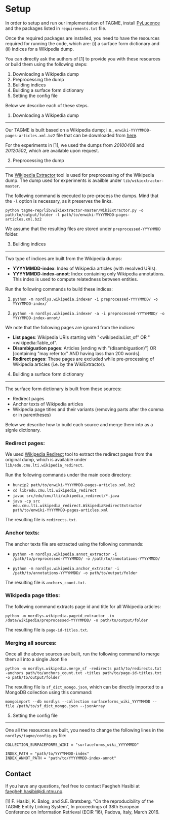 Setup=====In order to setup and run our implementation of TAGME, install [PyLucence](https://lucene.apache.org/pylucene/) and the packages listed in ``requirements.txt`` file.Once the required packages are installed, you need to have the resources required for running the code, which are: (i) a surface form dictionary and (ii) indices for a Wikipedia dump.You can directly ask the authors of [1] to provide you with these resources or build them using the following steps: 1. Downloading a Wikipedia dump 2. Preprocessing the dump 3. Building indices 4. Building a surface form dictionary 5. Setting the config fileBelow we describe each of these steps.1. Downloading a Wikipedia dump-------------------------------Our TAGME is built based on a Wikipedia dump; i.e., ``enwiki-YYYYMMDD-pages-articles.xml.bz2`` file that can be downloaded from [here](http://dumps.wikimedia.org/enwiki/).  For the experiments in [1], we used the dumps from *20100408* and *20120502*, which are available upon request. 2. Preprocessing the dump-----------------------The [Wikipedia Extractor](http://medialab.di.unipi.it/wiki/Wikipedia_Extractor) tool is used for preprocessing of the Wikipedia dump.  The dump used for experiments is availble under `lib/wikiextractor-master`.The following command is executed to pre-process the dumps.  Mind that the `-l` option is necessary, as it preserves the links.```python tagme-rep/lib/wikiextractor-master/WikiExtractor.py -o path/to/output/folder -l path/to/enwiki-YYYYMMDD-pages-articles.xml.bz2```We assume that the resulting files are stored under `preprocessed-YYYYMMDD` folder.3. Building indices------------------ Two type of indices are built from the Wikipedia dumps:    - **YYYYMMDD-index**: Index of Wikipedia articles (with resolved URIs).  - **YYYYMMDD-index-annot**: Index containing only Wikipedia annotations. This index is used to compute relatedness between entities.Run the following commands to build these indices:1. ``python -m nordlys.wikipedia.indexer -i preprocessed-YYYYMMDD/ -o YYYYMMDD-index/``2. ``python -m nordlys.wikipedia.indexer -a -i preprocessed-YYYYMMDD/ -o YYYYMMDD-index-annot/``We note that the following pages are ignored from the indices: - **List pages**: Wikipedia URIs starting with "<wikipedia:List_of" OR "<wikipedia:Table_of". - **Disambiguation pages**: Articles [ending with "(disambiguation)"] OR [containing "may refer to:" AND having lass than 200 words]. - **Redirect pages**: These pages are excluded while pre-processing of Wikipedia articles (i.e. by the WikiExtractor).4. Building a surface form dictionary-------------------------------------The surface form dictionary is built from these sources: - Redirect pages - Anchor texts of Wikipedia articles - Wikipedia page titles and their variants (removing parts after the comma or in parentheses)Below we describe how to build each source and merge them into as a signle dictionary.### Redirect pages:We used [Wikipedia Redirect](https://code.google.com/p/wikipedia-redirect/) tool to extract the redirect pages from the original dump, which is available under  `lib/edu.cmu.lti.wikipedia_redirect`.Run the following commands under the main code directory:  - ``bunzip2 path/to/enwiki-YYYYMMDD-pages-articles.xml.bz2``  - ``cd lib/edu.cmu.lti.wikipedia_redirect``  - ``javac src/edu/cmu/lti/wikipedia_redirect/*.java``  - ``java -cp src edu.cmu.lti.wikipedia_redirect.WikipediaRedirectExtractor path/to/enwiki-YYYYMMDD-pages-articles.xml``The resulting file is `redirects.txt`.### Anchor texts:The anchor texts file are extracted using the following commands:- ``python -m nordlys.wikipedia.annot_extractor -i /path/to/preprocessed-YYYYMMDD/ -o /path/to/annotations-YYYYMMDD/``- ``python -m nordlys.wikipedia.anchor_extractor -i /path/to/annotations-YYYYMMDD/ -o path/to/output/folder``The resulting file is `anchors_count.txt`.### Wikipedia page titles:The following command extracts page id and title for all Wikipedia articles:```python -m nordlys.wikipedia.pageid_extractor -in /data/wikipedia/preprocessed-YYYYMMDD/ -o path/to/output/folder```The resulting file is `page-id-titles.txt`.### Merging all sources:Once all the above sources are built, run the following command to merge them all into a single Json file```python -m nordlys.wikipedia.merge_sf -redirects path/to/redirects.txt -anchors path/to/anchors_count.txt -titles path/to/page-id-titles.txt -o path/to/output/folder```    The resulting file is `sf_dict_mongo.json`, which can be directly imported to a MongoDB collection using this command:```mongoimport --db nordlys --collection surfaceforms_wiki_YYYYMMDD --file /path/to/sf_dict_mongo.json --jsonArray```5. Setting the config file---------------------- One all the resources are built, you need to change the following lines in the ``nordlys/tagme/config.py`` file: ```COLLECTION_SURFACEFORMS_WIKI = "surfaceforms_wiki_YYYYMMDD"``````INDEX_PATH = "path/to/YYYYMMDD-index"INDEX_ANNOT_PATH = "path/to/YYYYMMDD-index-annot"```Contact-------If you have any questions, feel free to contact Faegheh Hasibi at <faegheh.hasibi@idi.ntnu.no>.[1]  F. Hasibi, K. Balog, and S.E. Bratsberg. “On the reproducibility of  the TAGME Entity Linking System”, In proceedings of 38th European Conference on Information Retrieval (ECIR ’16), Padova, Italy, March 2016.